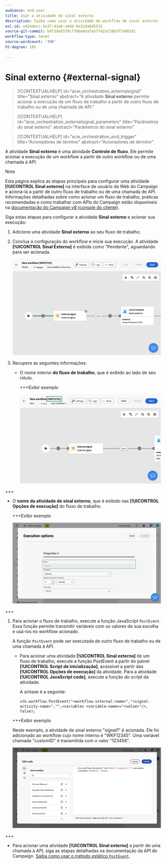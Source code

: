 ```yaml
---
audience: end-user
title: Usar a atividade de sinal externo
description: Saiba como usar a atividade de workflow de sinal externo
exl-id: e4244ecc-5e37-41a6-a4dd-6e32da6d5512
source-git-commit: b9f3deb579cf786e0eafa57f42a728b3f7a002d1
workflow-type: tm+mt
source-wordcount: '390'
ht-degree: 10%

---
```


# Sinal externo {#external-signal}

<!--External Signal End-->

>[!CONTEXTUALHELP]
>id="acw_orchestration_externalsignal"
>title="Sinal externo"
>abstract="A atividade **Sinal externo** permite acionar a execução de um fluxo de trabalho a partir de outro fluxo de trabalho ou de uma chamada de API."

>[!CONTEXTUALHELP]
>id="acw_orchestration_externalsignal_parameters"
>title="Parâmetros do sinal externo"
>abstract="Parâmetros do sinal externo"

>[!CONTEXTUALHELP]
>id="acw_orchestration_end_trigger"
>title="Acionadores de término"
>abstract="Acionadores de término"

A atividade **Sinal externo** é uma atividade **Controle de fluxo**. Ele permite acionar a execução de um workflow a partir de outro workflow ou de uma chamada à API.

>[!NOTE]
>
>Esta página explica as etapas principais para configurar uma atividade **[!UICONTROL Sinal externo]** na interface de usuário da Web do Campaign e acioná-la a partir de outro fluxo de trabalho ou de uma chamada de API. Informações detalhadas sobre como acionar um fluxo de trabalho, práticas recomendadas e como trabalhar com APIs do Campaign estão disponíveis na [documentação do Campaign v8 (console do cliente)](https://experienceleague.adobe.com/en/docs/campaign/automation/workflows/advanced-management/javascript-in-workflows#trigger-example).

Siga estas etapas para configurar a atividade **Sinal externo** e acionar sua execução:

1. Adicione uma atividade **Sinal externo** ao seu fluxo de trabalho.

1. Conclua a configuração do workflow e inicie sua execução. A atividade **[!UICONTROL Sinal Externo]** é exibida como &quot;Pendente&quot;, aguardando para ser acionada.

   ![A captura de tela mostra a atividade de Sinal Externo em um estado pendente.](../assets/external-signal-pending.png)

1. Recupere as seguintes informações:

   * O nome interno **do fluxo de trabalho**, que é exibido ao lado de seu rótulo.

     +++Exibir exemplo

     ![A captura de tela mostra o nome interno do fluxo de trabalho ao lado de seu rótulo.](../assets/external-signal-workflow-name.png)

+++

   * O **nome da atividade de sinal externo**, que é exibido nas **[!UICONTROL Opções de execução]** do fluxo de trabalho.

     +++Exibir exemplo

     ![A captura de tela mostra o nome da atividade de Sinal Externo nas opções de Execução.](../assets/external-signal-name.png)

+++

1. Para acionar o fluxo de trabalho, execute a função JavaScript `PostEvent`. Essa função permite transmitir variáveis com os valores de sua escolha e usá-los no workflow acionado.

   A função `PostEvent` pode ser executada de outro fluxo de trabalho ou de uma chamada à API.

   * Para acionar uma atividade **[!UICONTROL Sinal externo]** de um fluxo de trabalho, execute a função PostEvent a partir do painel **[!UICONTROL Script de inicialização]**, acessível a partir das **[!UICONTROL Opções de execução]** da atividade. Para a atividade **[!UICONTROL JavaScript code]**, execute a função do script da atividade.

     A sintaxe é a seguinte:

     ```
     xtk.workflow.PostEvent("<workflow-internal-name>","<signal-activity-name>","",<variables <variable-name>="<value>"/>, false);
     ```

   +++Exibir exemplo

   Neste exemplo, a atividade de sinal externo &quot;signal1&quot; é acionada. Ele foi adicionado ao workflow cujo nome interno é &quot;WKF12345&quot;. Uma variável chamada &quot;customID&quot; é transmitida com o valor &quot;123456&quot;.

   ![A captura de tela mostra um exemplo de acionamento da atividade de Sinal Externo usando a função PostEvent.](../assets/external-signal-sample.png)

+++

   * Para acionar uma atividade **[!UICONTROL Sinal externo]** a partir de uma chamada à API, siga as etapas detalhadas na documentação da API do Campaign. [Saiba como usar o método estático `PostEvent`](https://experienceleague.adobe.com/developer/campaign-api/api/sm-workflow-PostEvent.html?lang=pt-BR).
